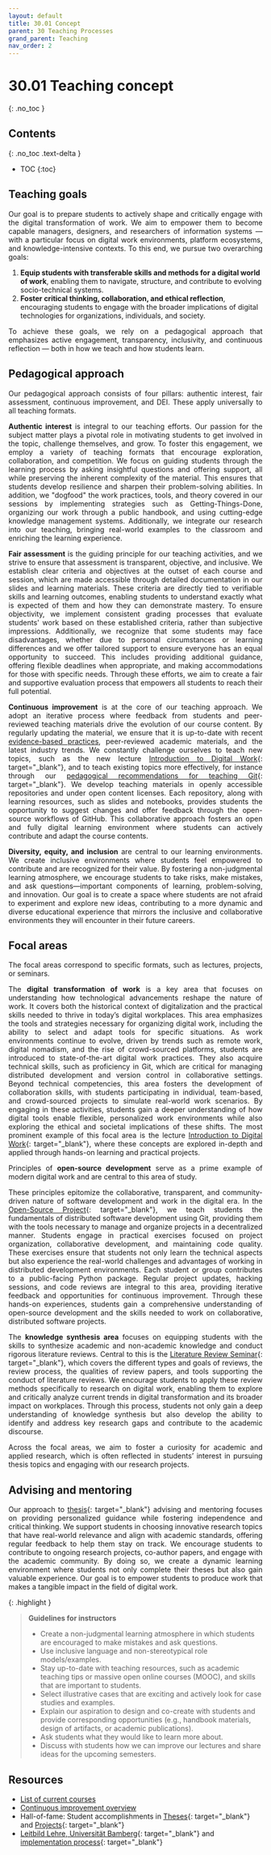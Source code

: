 ```yaml
---
layout: default
title: 30.01 Concept
parent: 30 Teaching Processes
grand_parent: Teaching
nav_order: 2
---
```


<style>
  p {
    text-align: justify;
  }
</style>

# 30.01 Teaching concept
{: .no_toc }

## Contents
{: .no_toc .text-delta }

- TOC
{:toc}

## Teaching goals

<!-- 
<div style="text-align: center;">
<h2>"Preparing for a digital world of work"</h2>
</div>
-->

Our goal is to prepare students to actively shape and critically engage with the digital transformation of work.
We aim to empower them to become capable managers, designers, and researchers of information systems — with a particular focus on digital work environments, platform ecosystems, and knowledge-intensive contexts. 
To this end, we pursue two overarching goals:

1. **Equip students with transferable skills and methods for a digital world of work**, enabling them to navigate, structure, and contribute to evolving socio-technical systems.
2. **Foster critical thinking, collaboration, and ethical reflection**, encouraging students to engage with the broader implications of digital technologies for organizations, individuals, and society.

<!-- 
Our focus is on **equipping students with skills, methods, and tools necessary for the digital world of work**.
We prioritize skills that are relevant and transferrable across a variety of professional settings, particularly those involving digital work practices, organizing distributed teams, and synthesizing knowledge.
We place a strong emphasis on complex skill development and fostering a mindset of continuous learning.
The content we cover goes beyond what is typically found in information systems textbooks,
integrating topics from the fields of organizational psychology and behavior, insights from practitioners, open-source software engineering, and moral philosophy
to provide a holistic understanding of modern work environments.

We aim to make a **real-world impact** with our students' work. Our teaching approach is centered around giving students the opportunity to create and publish products, papers, or other outcomes that have tangible relevance.
We empower students to contribute to real-world, publicly accessible projects, such as Python packages.
This hands-on experience not only enhances their technical skills but also instills a sense of accomplishment and relevance.
These projects provide students with concrete examples of their work that they can showcase on their CVs, demonstrating their practical contributions and teamwork skills to potential employers.
-->

To achieve these goals, we rely on a pedagogical approach that emphasizes active engagement, transparency, inclusivity, and continuous reflection — both in how we teach and how students learn.

## Pedagogical approach

Our pedagogical approach consists of four pillars: authentic interest, fair assessment, continuous improvement, and DEI.
These apply universally to all teaching formats.

**Authentic interest** is integral to our teaching efforts.
Our passion for the subject matter plays a pivotal role in motivating students to get involved in the topic, challenge themselves, and grow.
To foster this engagement, we employ a variety of teaching formats that encourage exploration, collaboration, and competition.
We focus on guiding students through the learning process by asking insightful questions and offering support, all while preserving the inherent complexity of the material.
This ensures that students develop resilience and sharpen their problem-solving abilities.
In addition, we "dogfood" the  work practices, tools, and theory covered in our sessions by implementing strategies such as Getting-Things-Done, organizing our work through a public handbook, and using cutting-edge knowledge management systems.
Additionally, we integrate our research into our teaching, bringing real-world examples to the classroom and enriching the learning experience.
<!-- see humanist teaching philosophies, https://www.indeed.com/career-advice/career-development/teaching-philosophies -->

**Fair assessment** is the guiding principle for our teaching activities, and we strive to ensure that assessment is transparent, objective, and inclusive.
We establish clear criteria and objectives at the outset of each course and session, which are made accessible through detailed documentation in our slides and learning materials.
These criteria are directly tied to verifiable skills and learning outcomes, enabling students to understand exactly what is expected of them and how they can demonstrate mastery.
To ensure objectivity, we implement consistent grading processes that evaluate students' work based on these established criteria, rather than subjective impressions.
Additionally, we recognize that some students may face disadvantages, whether due to personal circumstances or learning differences and we offer tailored support to ensure everyone has an equal opportunity to succeed.
This includes providing additional guidance, offering flexible deadlines when appropriate, and making accommodations for those with specific needs.
Through these efforts, we aim to create a fair and supportive evaluation process that empowers all students to reach their full potential.

**Continuous improvement** is at the core of our teaching approach.
We adopt an iterative process where feedback from students and peer-reviewed teaching materials drive the evolution of our course content.
By regularly updating the material, we ensure that it is up-to-date with recent [evidence-based practices](30.07.pedagogy.html#evidence-based-practice), peer-reviewed academic materials, and the latest industry trends.
We constantly challenge ourselves to teach new topics, such as the new lecture [Introduction to Digital Work](https://digital-work-lab.github.io/digital-work-lecture/){: target="_blank"}, 
and to teach existing topics more effectively, for instance through our [pedagogical recommendations for teaching Git](https://digital-work-lab.github.io/rethink-git-teaching/){: target="_blank"}.
We develop teaching materials in openly accessible repositories and under open content licenses.
Each repository, along with learning resources, such as slides and notebooks, provides students the opportunity to suggest changes and offer feedback through the open-source workflows of GitHub.
This collaborative approach fosters an open and fully digital learning environment where students can actively contribute and adapt the course contents.

**Diversity, equity, and inclusion** are central to our learning environments.
We create inclusive environments where students feel empowered to contribute and are recognized for their value.
By fostering a non-judgmental learning atmosphere, we encourage students to take risks, make mistakes, and ask questions—important components of learning, problem-solving, and innovation.
Our goal is to create a space where students are not afraid to experiment and explore new ideas,
contributing to a more dynamic and diverse educational experience that mirrors the inclusive and collaborative environments they will encounter in their future careers.

## Focal areas

The focal areas correspond to specific formats, such as lectures, projects, or seminars.
<!-- 
Each area builds on its own philosophy.
While lectures may build essentialist or perennialist ideals, progressivist philosophies resonate with project settings, and constructivist views align with seminars. -->

The **digital transformation of work** is a key area that focuses on understanding how technological advancements reshape the nature of work.
It covers both the historical context of digitalization and the practical skills needed to thrive in today’s digital workplaces.
This area emphasizes the tools and strategies necessary for organizing digital work, including the ability to select and adapt tools for specific situations.
As work environments continue to evolve, driven by trends such as remote work, digital nomadism, and the rise of crowd-sourced platforms, students are introduced to state-of-the-art digital work practices.
They also acquire technical skills, such as proficiency in Git, which are critical for managing distributed development and version control in collaborative settings.
Beyond technical competencies, this area fosters the development of collaboration skills, with students participating in individual, team-based, and crowd-sourced projects to simulate real-world work scenarios.
By engaging in these activities, students gain a deeper understanding of how digital tools enable flexible, personalized work environments while also exploring the ethical and societal implications of these shifts.
The most prominent example of this focal area is the lecture [Introduction to Digital Work](https://digital-work-lab.github.io/digital-work-lecture/){: target="_blank"},
where these concepts are explored in-depth and applied through hands-on learning and practical projects.

Principles of **open-source development** serve as a prime example of modern digital work and are central to this area of study.
<!-- , as noted by Baiyere, Schneider and Klein (2023), -->
These principles epitomize the collaborative, transparent, and community-driven nature of software development and work in the digital era.
In the [Open-Source Project](https://digital-work-lab.github.io/open-source-project/){: target="_blank"},
we teach students the fundamentals of distributed software development using Git,
providing them with the tools necessary to manage and organize projects in a decentralized manner.
Students engage in practical exercises focused on project organization, collaborative development, and maintaining code quality.
These exercises ensure that students not only learn the technical aspects but also experience the real-world challenges and advantages of working in distributed development environments.
Each student or group contributes to a public-facing Python package.
Regular project updates, hacking sessions, and code reviews are integral to this area, providing iterative feedback and opportunities for continuous improvement.
Through these hands-on experiences, students gain a comprehensive understanding of open-source development and the skills needed to work on collaborative, distributed software projects.

The **knowledge synthesis area** focuses on equipping students with the skills to synthesize academic and non-academic knowledge and conduct rigorous literature reviews.
Central to this is the [Literature Review Seminar](https://digital-work-lab.github.io/literature-review-seminar/){: target="_blank"},
which covers the different types and goals of reviews, the review process, the qualities of review papers, and tools supporting the conduct of literature reviews.
We encourage students to apply these review methods specifically to research on digital work, enabling them to explore and critically analyze current trends in digital transformation and its broader impact on workplaces.
Through this process, students not only gain a deep understanding of knowledge synthesis but also develop the ability to identify and address key research gaps and contribute to the academic discourse.

Across the focal areas, we aim to foster a curiosity for academic and applied research, which is often reflected in students’ interest in pursuing thesis topics and engaging with our research projects.

## Advising and mentoring

Our approach to [thesis](https://digital-work-lab.github.io/theses/){: target="_blank"} advising and mentoring focuses on providing personalized guidance while fostering independence and critical thinking.
We support students in choosing innovative research topics that have real-world relevance and align with academic standards, offering regular feedback to help them stay on track.
We encourage students to contribute to ongoing research projects, co-author papers, and engage with the academic community.
By doing so, we create a dynamic learning environment where students not only complete their theses but also gain valuable experience.
Our goal is to empower students to produce work that makes a tangible impact in the field of digital work.

{: .highlight }
> **Guidelines for instructors**
>
> - Create a non-judgmental learning atmosphere in which students are encouraged to make mistakes and ask questions.
> - Use inclusive language and non-stereotypical role models/examples.
> - Stay up-to-date with teaching resources, such as academic teaching tips or massive open online courses (MOOC), and skills that are important to students.
> - Select illustrative cases that are exciting and actively look for case studies and examples.
> - Explain our aspiration to design and co-create with students and provide corresponding opportunities (e.g., handbook materials, design of artifacts, or academic publications).
> - Ask students what they would like to learn more about.
> - Discuss with students how we can improve our lectures and share ideas for the upcoming semesters.

## Resources

- [List of current courses](30.02.courses.html)
- [Continuous improvement overview](30.22.improvements.html)
- Hall-of-fame: Student accomplishments in [Theses](https://digital-work-lab.github.io/theses/docs/hall_of_fame.html){: target="_blank"} and [Projects](https://digital-work-lab.github.io/open-source-project/docs/hall_of_fame.html){: target="_blank"}
- [Leitbild Lehre, Universität Bamberg](https://www.uni-bamberg.de/lehre/verstaendnis-von-lehre/leitbild/){: target="_blank"} and [implementation process](https://www.uni-bamberg.de/lehre/verstaendnis-von-lehre/leitbild/implementierungsprozess/){: target="_blank"}

<!--
- [Academic integrity](https://uwaterloo.ca/library/research-supports/academic-integrity/undergraduate-academic-integrity-module){: target="_blank"} and [interactive module](https://contensis.uwaterloo.ca/sites/open/courses/UG-AIM/table-of-contents.aspx){: target="_blank"}
- [What is a teaching philosophy?](https://pce.sandiego.edu/teaching-philosophy-examples/){: target="_blank"}
- [Writing a Teaching Philosophy Statement](https://teaching.uwo.ca/awardsdossiers/teachingphilosophy.html){: target="_blank"}
- [Types of teaching philosophies](https://www.indeed.com/career-advice/career-development/teaching-philosophies){: target="_blank"}

Es geht hierbei nicht nur darum, Lerninhalte passiv zu erlernen, sondern vielmehr darum, diese auch kritisch zu hinterfragen und sich mit Kommilitonen auszutauschen. Das Lehrkonzept der Juniorprofessur greift dabei auf, dass ein analytisches, kritisches und vorrausschauendes Agieren und Denken, Studierenden dabei helfen kann, im späteren Unternehmensumfeld effektiver handeln zu können. Die Lehrveranstaltungen der Juniorprofessur sind daher so gestaltet, dass Studierende aktiv eingebunden werden und durch Übungen, Gruppenarbeiten und der Lösung von Problemfällen dazu befähigt werden, sich komplexen Diskussionen zu stellen.
-->

